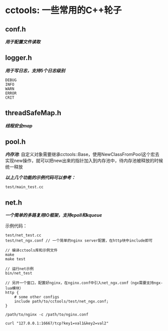 cctools: 一些常用的C++轮子
===

conf.h
---
***用于配置文件读取***

logger.h
---
***用于写日志，支持5个日志级别***

    DEBUG
    INFO
    WARN
    ERROR
    CRIT
    
threadSafeMap.h
---
***线程安全map***

pool.h
---
***内存池***: 自定义对象需要继承cctools::Base，使用NewClassFromPool这个宏去实现new操作，就可以把new出来的指针加入到内存池中，待内存池被释放的时候统一释放

***以上几个功能的示例代码可以参考：***

    test/main_test.cc


net.h
---
***一个简单的多路复用IO框架，支持epoll和kqueue***

示例代码：

    test/net_test.cc
    test/net_ngx.conf // 一个简单的nginx server配置，在http块中include即可
    
    // 编译cctools库和示例文件
    make
    make test
    
    // 运行net示例
    bin/net_test
    
    // 另开一个窗口，配置好nginx，在nginx.conf中引入net_ngx.conf（ngx需要支持ngx-lua模块）
    http {
        # some other configs
        include path/to/cctools/test/net_ngx.conf;
    }
    
    /path/to/nginx -c /path/to/nginx.conf
    
    curl "127.0.0.1:16667/tcp?key1=val1&key2=val2"
    

